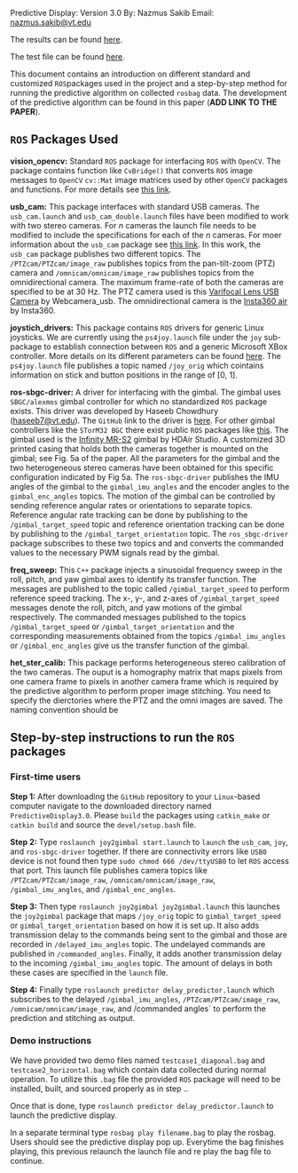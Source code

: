 Predictive Display: Version 3.0
By: Nazmus Sakib
Email: nazmus.sakib@vt.edu

The results can be found [here](https://drive.google.com/drive/folders/1f9gV5OK0pZHkXfprwHbA9QsX2AIyfRQ3).

The test file can be found [here](https://drive.google.com/drive/folders/1GoiN19-Ou4Bk_xG9zreU-RFu7i5b3RF3).

This document contains an introduction on different standard and customized `ROS`packages used in the project and a step-by-step method for running the predictive algorithm on collected `rosbag` data. The development of the predictive algorithm can be found in this paper (**ADD LINK TO THE PAPER**).

## `ROS` Packages Used
**vision_opencv:** Standard `ROS` package for interfacing `ROS` with `OpenCV`. The package contains function like `CvBridge()` that converts `ROS` image messages to `OpenCV` `cv::Mat` image matrices used by other `OpenCV` packages and functions. For more details see [this link](http://wiki.ros.org/vision_opencv). 

**usb_cam:** This package interfaces with standard USB cameras. The `usb_cam.launch` and `usb_cam_double.launch` files have been modified to work with two stereo cameras. For *n* cameras the launch file needs to be modified to include the specifications for each of the *n* cameras. For moer information about the `usb_cam` package see [this link](http://wiki.ros.org/usb_cam). In this work, the `usb_cam` package publishes two different topics. The `/PTZcam/PTZcam/image_raw` publishes topics from the pan-tilt-zoom (PTZ) camera and `/omnicam/omnicam/image_raw` publishes topics from the omnidirectional camera. The maximum frame-rate of both the cameras are specified to be at $30~\text{Hz}$. The PTZ camera used is this [Varifocal Lens USB Camera](https://www.amazon.com/Webcamera-usb-Varifocal-1920X1080-Adjustable/dp/B07N1C55CH/ref=sr_1_4?dchild=1&keywords=camera%2Busb%2Blong%2Bfocus&qid=1596408361&sr=8-4&th=1) by Webcamera_usb. The omnidirectional camera is the [Insta360 air](https://www.insta360.com/product/insta360-air/#air_top) by Insta360.

**joystich_drivers:** This package contains `ROS` drivers for generic Linux joysticks. We are currently using the `ps4joy.launch` file under the `joy` sub-package to establish connection between `ROS` and a generic Microsoft XBox controller. More details on its different parameters can be found [here](http://wiki.ros.org/joy). The `ps4joy.launch` file publishes a topic named `/joy_orig` which cointains information on stick and button positions in the range of $[0,~1]$.

**ros-sbgc-driver:** A driver for interfacing with the gimbal. The gimbal uses `SBGC/alexmos` gimbal controller for which no standardized `ROS` package exists. This driver was developed by Haseeb Chowdhury (haseeb7@vt.edu). The `GitHub` link to the driver is [here](https://github.com/haseeb7/ros-sbgc-driver). For other gimbal controllers like the `STorM32 BGC` there exist public `ROS` packages like [this](https://github.com/olliw42/storm32bgc). The gimbal used is the [Infinity MR-S2](https://hdairstudio.com/wp-content/uploads/2020/03/InfinityMR-S2-User-Manual-V.01.pdf) gimbal by HDAir Studio. A customized 3D printed casing that holds both the cameras together is mounted on the gimbal; see Fig. 5a of the paper. All the parameters for the gimbal and the two heterogeneous stereo cameras have been obtained for this specific configuration indicated by Fig 5a. The `ros-sbgc-driver` publishes the IMU angles of the gimbal to the `gimbal_imu_angles` and the encoder angles to the `gimbal_enc_angles` topics. The motion of the gimbal can be controlled by sending reference angular rates or orientations to separate topics. Reference angular rate tracking can be done by publishing to the `/gimbal_target_speed` topic and reference orientation tracking can be done by publishing to the `/gimbal_target_orientation` topic. The `ros_sbgc-driver` package subscribes to these two topics and and converts the commanded values to the necessary PWM signals read by the gimbal.

**freq_sweep:** This `C++` package injects a sinusoidal frequency sweep in the roll, pitch, and yaw gimbal axes to identify its transfer function. The messages are published to the topic called `/gimbal_target_speed` to perform reference speed tracking. The x-, y-, and z-axes of `/gimbal_target_speed` messages denote the roll, pitch, and yaw motions of the gimbal respectively. The commanded messages published to the topics `/gimbal_target_speed` or `/gimbal_target_orientation` and the corresponding measurements obtained from the topics `/gimbal_imu_angles` or `/gimbal_enc_angles` give us the transfer function of the gimbal.

**het_ster_calib:** This package performs heterogeneous stereo calibration of the two cameras. The ouput is a homography matrix that maps pixels from one camera frame to pixels in another camera frame which is required by the predictive algorithm to perform proper image stitching. You need to specify the dierctories where the PTZ and the omni images are saved. The naming convention should be 

## Step-by-step instructions to run the `ROS` packages

### First-time users
**Step 1:** After downloading the `GitHub` repository to your `Linux`-based computer navigate to the downloaded directory named `PredictiveDisplay3.0`. Please `build` the packages using `catkin_make` or `catkin build` and source the `devel/setup.bash` file.

**Step 2:** Type `roslaunch joy2gimbal start.launch` to `launch` the `usb_cam`, `joy`, and `ros-sbgc-driver` together. If there are connectivity errors like `USB0` device is not found then type `sudo chmod 666 /dev/ttyUSB0` to let `ROS` access that port. This launch file publishes camera topics like `/PTZcam/PTZcam/image_raw`, `/omnicam/omnicam/image_raw`, `/gimbal_imu_angles`, and `/gimbal_enc_angles`.

**Step 3:** Then type `roslaunch joy2gimbal joy2gimbal.launch` this launches the `joy2gimbal` package that maps `/joy_orig` topic to `gimbal_target_speed` or `gimbal_target_orientation` based on how it is set up. It also adds transmission delay to the commands being sent to the gimbal and those are recorded in `/delayed_imu_angles` topic. The undelayed commands are published in `/commanded_angles`. Finally, it adds another transmission delay to the incoming `/gimbal_imu_angles` topic. The amount of delays in both these cases are specified in the `launch` file.

**Step 4:** Finally type `roslaunch predictor delay_predictor.launch` which subscribes to the delayed `/gimbal_imu_angles`, `/PTZcam/PTZcam/image_raw`, `/omnicam/omnicam/image_raw`, and /commanded angles` to perform the prediction and stitching as output.

### Demo instructions

We have provided two demo files named `testcase1_diagonal.bag` and `testcase2_horizontal.bag` which contain data collected during normal operation. To utilize this `.bag` file the provided `ROS` package will need to be installed, built, and sourced properly as in step .. 

Once that is done, type `roslaunch predictor delay_predictor.launch` to launch the predictive display.

In a separate terminal type `rosbag play filename.bag` to play the rosbag. Users should see the predictive display pop up. Everytime the bag finishes playing, this previous relaunch the launch file and re play the bag file to continue. 



